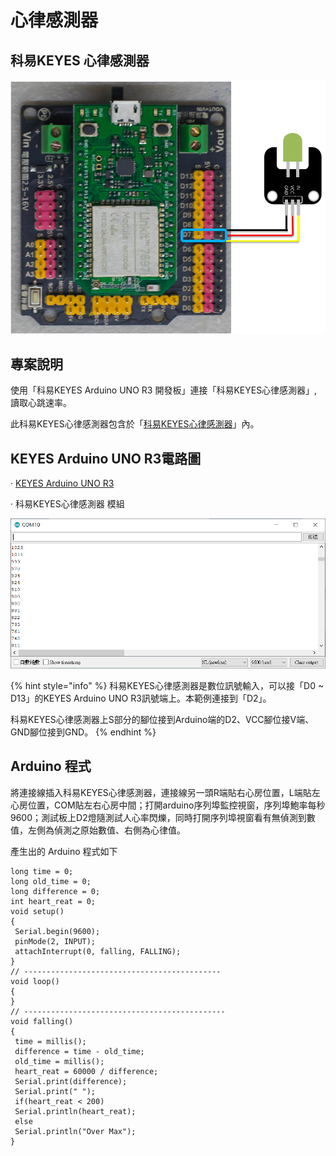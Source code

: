 # 心律感測器

## **科易KEYES 心律感測器**

![](../.gitbook/assets/0%20%2840%29.png)

## **專案說明**

使用「科易KEYES Arduino UNO R3 開發板」連接「科易KEYES心律感測器」,讀取心跳速率。

此科易KEYES心律感測器包含於「[科易](https://robotkingdom.com.tw/product/keyes-%e5%bf%83%e5%be%8b%e6%84%9f%e6%b8%ac%e5%99%a8/)[KEYES](https://robotkingdom.com.tw/product/keyes-%e5%bf%83%e5%be%8b%e6%84%9f%e6%b8%ac%e5%99%a8/)[心律感測器](https://robotkingdom.com.tw/product/keyes-%e5%bf%83%e5%be%8b%e6%84%9f%e6%b8%ac%e5%99%a8/)」內。

## **KEYES Arduino UNO R3電路圖**

· [KEYES Arduino UNO R3](https://www.robotkingdom.com.tw/product/keyes-uno-r3/)

· 科易KEYES心律感測器 模組

![](../.gitbook/assets/1%20%2830%29.png)

{% hint style="info" %}
科易KEYES心律感測器是數位訊號輸入，可以接「D0 ~ D13」的KEYES Arduino UNO R3訊號端上。本範例連接到「D2」。

科易KEYES心律感測器上S部分的腳位接到Arduino端的D2、VCC腳位接V端、GND腳位接到GND。
{% endhint %}

## **Arduino 程式**

將連接線插入科易KEYES心律感測器，連接線另一頭R端貼右心房位置，L端貼左心房位置，COM貼左右心房中間；打開arduino序列埠監控視窗，序列埠鮑率每秒9600；測試板上D2燈隨測試人心率閃爍，同時打開序列埠視窗看有無偵測到數值，左側為偵測之原始數值、右側為心律值。

產生出的 Arduino 程式如下

```text
long time = 0;
long old_time = 0;
long difference = 0;
int heart_reat = 0;
void setup()
{
 Serial.begin(9600);
 pinMode(2, INPUT);
 attachInterrupt(0, falling, FALLING);
}
// --------------------------------------------
void loop()
{
}
// ---------------------------------------------
void falling()
{
 time = millis();
 difference = time - old_time;
 old_time = millis();
 heart_reat = 60000 / difference;
 Serial.print(difference);
 Serial.print(" ");
 if(heart_reat < 200)
 Serial.println(heart_reat);
 else
 Serial.println("Over Max");
}
```

